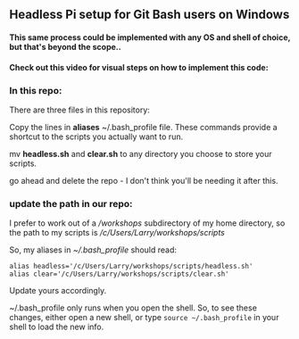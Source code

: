## Headless Pi setup for Git Bash users on Windows
#### This same process could be implemented with any OS and shell of choice, but that's beyond the scope..
#### Check out this video for visual steps on how to implement this code: 


### In this repo:

There are three files in this repository:

Copy the lines in **aliases** ~/.bash_profile file.  These commands provide a shortcut to the scripts you actually want to run.

mv **headless.sh** and **clear.sh** to any directory you choose to store your scripts.

go ahead and delete the repo - I don't think you'll be needing it after this.

### update the path in our repo:

I prefer to work out of a */workshops* subdirectory of my home directory, so the path to my scripts is */c/Users/Larry/workshops/scripts*
  
So, my aliases in *~/.bash_profile* should read:

    alias headless='/c/Users/Larry/workshops/scripts/headless.sh'
    alias clear='/c/Users/Larry/workshops/scripts/clear.sh'

Update yours accordingly.

~/.bash_profile only runs when you open the shell.  So, to see these changes, either open a new shell, or type ```source ~/.bash_profile``` in your shell to load the new info.




